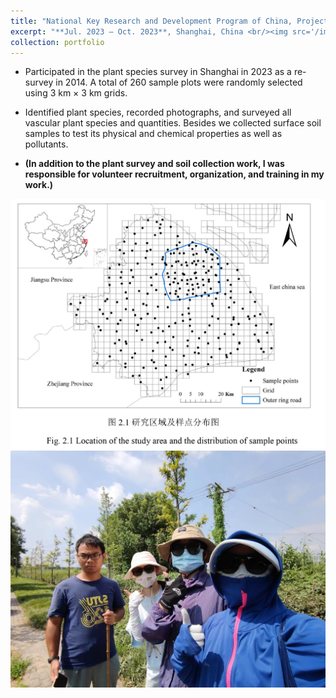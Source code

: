 ```yaml
---
title: "National Key Research and Development Program of China, Project Five: Optimization of Urban Ecological Spatial Patterns and Function Enhancement with Multi-Objective Coordination Technology and Mode (2022YFF1301105)"
excerpt: "**Jul. 2023 – Oct. 2023**, Shanghai, China <br/><img src='/images/2-1.png'>"
collection: portfolio
---
```

  * Participated in the plant species survey in Shanghai in 2023 as a re-survey in 2014. A total of 260 sample plots were randomly selected using 3 km × 3 km grids.


  * Identified plant species, recorded photographs, and surveyed all vascular plant species and quantities. Besides we collected surface soil samples to test its physical and chemical properties as well as pollutants. 


  * **(In addition to the plant survey and soil collection work, I was responsible for volunteer recruitment, organization, and training in my work.)**



<img src='/images/2-2.png'>



<img src='/images/2-3.png'>
